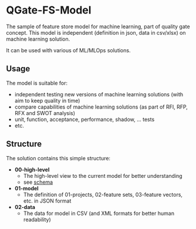 # QGate-FS-Model
The sample of feature store model for machine learning, part of quality gate concept. 
This model is independent (definition in json, data in csv/xlsx) on machine learning solution.

It can be used with various of ML/MLOps solutions.

## Usage
The model is suitable for:
 - independent testing new versions of machine learning solutions (with aim to keep quality in time)
 - compare capabilities of machine learning solutions (as part of RFI, RFP, RFX and SWOT analysis)
 - unit, function, acceptance, performance, shadow, ... tests
 - etc.

## Structure
The solution contains this simple structure:
 - **00-high-level**
   - The high-level view to the current model for better understanding
   - see [schema](./00-high-level/qgate-fs-model.png)
 - **01-model**
   - The definition of 01-projects, 02-feature sets, 03-feature vectors, etc. in JSON format
 - **02-data**
   - The data for model in CSV (and XML formats for better human readability)

